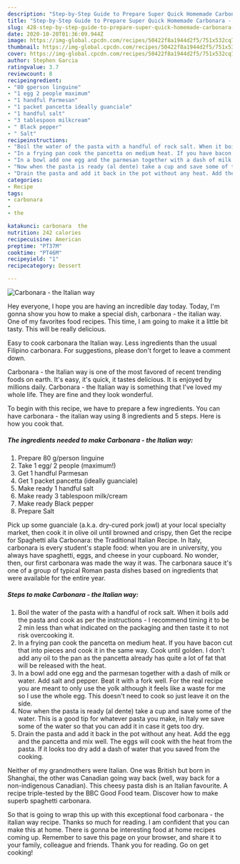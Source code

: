 ```yaml
---
description: "Step-by-Step Guide to Prepare Super Quick Homemade Carbonara - the Italian way"
title: "Step-by-Step Guide to Prepare Super Quick Homemade Carbonara - the Italian way"
slug: 428-step-by-step-guide-to-prepare-super-quick-homemade-carbonara-the-italian-way
date: 2020-10-20T01:36:09.944Z
image: https://img-global.cpcdn.com/recipes/50422f8a1944d2f5/751x532cq70/carbonara-the-italian-way-recipe-main-photo.jpg
thumbnail: https://img-global.cpcdn.com/recipes/50422f8a1944d2f5/751x532cq70/carbonara-the-italian-way-recipe-main-photo.jpg
cover: https://img-global.cpcdn.com/recipes/50422f8a1944d2f5/751x532cq70/carbonara-the-italian-way-recipe-main-photo.jpg
author: Stephen Garcia
ratingvalue: 3.7
reviewcount: 8
recipeingredient:
- "80 gperson linguine"
- "1 egg 2 people maximum"
- "1 handful Parmesan"
- "1 packet pancetta ideally guanciale"
- "1 handful salt"
- "3 tablespoon milkcream"
- " Black pepper"
- " Salt"
recipeinstructions:
- "Boil the water of the pasta with a handful of rock salt. When it boils add the pasta and cook as per the instructions - I recommend timing it to be 2 min less than what indicated on the packaging and then taste it to not risk overcooking it."
- "In a frying pan cook the pancetta on medium heat. If you have bacon cut that into pieces and cook it in the same way. Cook until golden. I don&#39;t add any oil to the pan as the pancetta already has quite a lot of fat that will be released with the heat."
- "In a bowl add one egg and the parmesan together with a dash of milk or water. Add salt and pepper. Beat it with a fork well. For the real recipe you are meant to only use the yolk although it feels like a waste for me so I use the whole egg. This doesn&#39;t need to cook so just leave it on the side."
- "Now when the pasta is ready (al dente) take a cup and save some of the water. This is a good tip for whatever pasta you make, in Italy we save some of the water so that you can add it in case it gets too dry."
- "Drain the pasta and add it back in the pot without any heat. Add the egg and the pancetta and mix well. The eggs will cook with the heat from the pasta. If it looks too dry add a dash of water that you saved from the cooking."
categories:
- Recipe
tags:
- carbonara
- 
- the

katakunci: carbonara  the 
nutrition: 242 calories
recipecuisine: American
preptime: "PT37M"
cooktime: "PT46M"
recipeyield: "1"
recipecategory: Dessert

---
```



![Carbonara - the Italian way](https://img-global.cpcdn.com/recipes/50422f8a1944d2f5/751x532cq70/carbonara-the-italian-way-recipe-main-photo.jpg)

Hey everyone, I hope you are having an incredible day today. Today, I'm gonna show you how to make a special dish, carbonara - the italian way. One of my favorites food recipes. This time, I am going to make it a little bit tasty. This will be really delicious.

Easy to cook carbonara the Italian way. Less ingredients than the usual Filipino carbonara. For suggestions, please don&#39;t forget to leave a comment down.

Carbonara - the Italian way is one of the most favored of recent trending foods on earth. It's easy, it's quick, it tastes delicious. It is enjoyed by millions daily. Carbonara - the Italian way is something that I've loved my whole life. They are fine and they look wonderful.


To begin with this recipe, we have to prepare a few ingredients. You can have carbonara - the italian way using 8 ingredients and 5 steps. Here is how you cook that.

<!--inarticleads1-->

##### The ingredients needed to make Carbonara - the Italian way:

1. Prepare 80 g/person linguine
1. Take 1 egg/ 2 people (maximum!)
1. Get 1 handful Parmesan
1. Get 1 packet pancetta (ideally guanciale)
1. Make ready 1 handful salt
1. Make ready 3 tablespoon milk/cream
1. Make ready  Black pepper
1. Prepare  Salt


Pick up some guanciale (a.k.a. dry-cured pork jowl) at your local specialty market, then cook it in olive oil until browned and crispy, then Get the recipe for Spaghetti alla Carbonara: the Traditional Italian Recipe. In Italy, carbonara is every student&#39;s staple food: when you are in university, you always have spaghetti, eggs, and cheese in your cupboard. No wonder, then, our first carbonara was made the way it was. The carbonara sauce it&#39;s one of a group of typical Roman pasta dishes based on ingredients that were available for the entire year. 

<!--inarticleads2-->

##### Steps to make Carbonara - the Italian way:

1. Boil the water of the pasta with a handful of rock salt. When it boils add the pasta and cook as per the instructions - I recommend timing it to be 2 min less than what indicated on the packaging and then taste it to not risk overcooking it.
1. In a frying pan cook the pancetta on medium heat. If you have bacon cut that into pieces and cook it in the same way. Cook until golden. I don&#39;t add any oil to the pan as the pancetta already has quite a lot of fat that will be released with the heat.
1. In a bowl add one egg and the parmesan together with a dash of milk or water. Add salt and pepper. Beat it with a fork well. For the real recipe you are meant to only use the yolk although it feels like a waste for me so I use the whole egg. This doesn&#39;t need to cook so just leave it on the side.
1. Now when the pasta is ready (al dente) take a cup and save some of the water. This is a good tip for whatever pasta you make, in Italy we save some of the water so that you can add it in case it gets too dry.
1. Drain the pasta and add it back in the pot without any heat. Add the egg and the pancetta and mix well. The eggs will cook with the heat from the pasta. If it looks too dry add a dash of water that you saved from the cooking.


Neither of my grandmothers were Italian. One was British but born in Shanghai, the other was Canadian going way back (well, way back for a non-indigenous Canadian). This cheesy pasta dish is an Italian favourite. A recipe triple-tested by the BBC Good Food team. Discover how to make superb spaghetti carbonara. 

So that is going to wrap this up with this exceptional food carbonara - the italian way recipe. Thanks so much for reading. I am confident that you can make this at home. There is gonna be interesting food at home recipes coming up. Remember to save this page on your browser, and share it to your family, colleague and friends. Thank you for reading. Go on get cooking!
